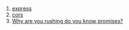 1. [express]()
2. [cors](https://www.youtube.com/watch?v=Ka8vG5miErk)
3. [Why are you rushing do you know promises?]()